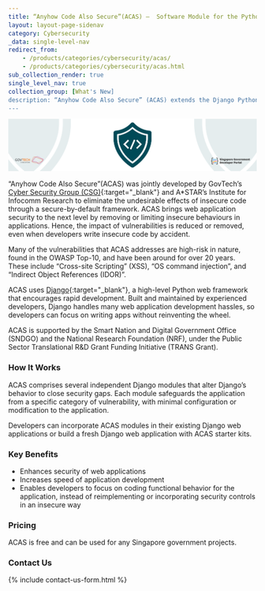 ```yaml
---
title: “Anyhow Code Also Secure”(ACAS) –  Software Module for the Python Django Framework that Enhances Web Application Security  
layout: layout-page-sidenav
category: Cybersecurity
_data: single-level-nav
redirect_from:
    - /products/categories/cybersecurity/acas/
    - /products/categories/cybersecurity/acas.html
sub_collection_render: true
single_level_nav: true
collection_group: [What's New]
description: “Anyhow Code Also Secure” (ACAS) extends the Django Python web framework to neutralise vulnerabilities and remove the attack surfaces of web applications.
---
```


![“Anyhow Code Also Secure”(ACAS) header banner](/assets/img/ACAS-HeaderBanner-v2.png)

“Anyhow Code Also Secure”(ACAS) was jointly developed by GovTech’s [Cyber Security Group (CSG)](https://www.tech.gov.sg/cyber-security-group){:target="_blank"} and A*STAR’s Institute for Infocomm Research to eliminate the undesirable effects of insecure code through a secure-by-default framework. ACAS brings web application security to the next level by removing or limiting insecure behaviours in applications. Hence, the impact of vulnerabilities is reduced or removed, even when developers write insecure code by accident.

Many of the vulnerabilities that ACAS addresses are high-risk in nature, found in the OWASP Top-10, and have been around for over 20 years. These include “Cross-site Scripting” (XSS), “OS command injection”, and “Indirect Object References (IDOR)”.

ACAS uses [Django](https://djangoproject.com){:target="_blank"}, a high-level Python web framework that encourages rapid development. Built and maintained by experienced developers, Django handles many web application development hassles, so developers can focus on writing apps without reinventing the wheel.

ACAS is supported by the Smart Nation and Digital Government Office (SNDGO) and the National Research Foundation (NRF), under the Public Sector Translational R&D Grant Funding Initiative (TRANS Grant).

### How It Works

ACAS comprises several independent Django modules that alter Django’s behavior to close security gaps. Each module safeguards the application from a specific category of vulnerability, with minimal configuration or modification to the application.

Developers can incorporate ACAS modules in their existing Django web applications or build a fresh Django web application with ACAS starter kits.

### Key Benefits

- Enhances security of web applications
- Increases speed of application development
- Enables developers to focus on coding functional behavior for the application, instead of reimplementing or incorporating security controls in an insecure way

### Pricing

ACAS is free and can be used for any Singapore government projects.

### Contact Us

{% include contact-us-form.html %}
